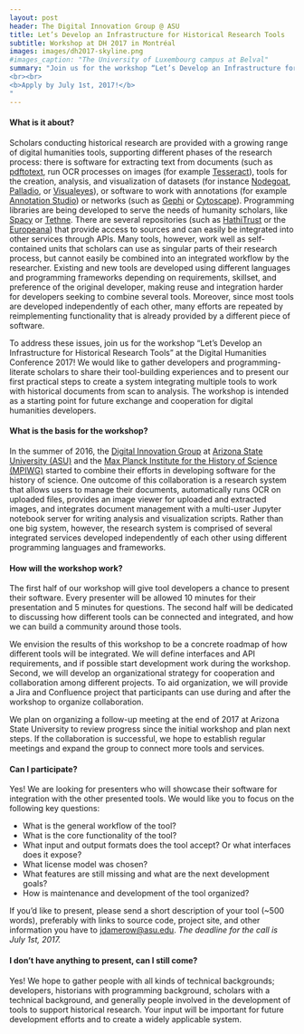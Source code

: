 ```yaml
---
layout: post
header: The Digital Innovation Group @ ASU
title: Let’s Develop an Infrastructure for Historical Research Tools
subtitle: Workshop at DH 2017 in Montréal
images: images/dh2017-skyline.png
#images_caption: "The University of Luxembourg campus at Belval"
summary: "Join us for the workshop “Let’s Develop an Infrastructure for Historical Research Tools” at the Digital Humanities Conference 2017! We would like to gather developers and programming-literate scholars to share their tool-building experiences and to present our first practical steps to create a system integrating multiple tools to work with historical documents from scan to analysis.
<br><br>
<b>Apply by July 1st, 2017!</b>
"
---
```

#### What is it about?
Scholars conducting historical research are provided with a growing range of digital humanities tools, supporting different phases of the research process: there is software for extracting text from documents (such as [pdftotext](https://poppler.freedesktop.org/), run OCR processes on images (for example [Tesseract](https://github.com/tesseract-ocr/tesseract)), tools for the creation, analysis, and visualization of datasets (for instance [Nodegoat](https://nodegoat.net/), [Palladio](http://hdlab.stanford.edu/palladio/), or [Visualeyes](http://www.viseyes.org/)), or software to work with annotations (for example [Annotation Studio](http://www.annotationstudio.org/)) or networks (such as [Gephi](https://gephi.org/) or [Cytoscape](http://www.cytoscape.org/)). Programming libraries are being developed to serve the needs of humanity scholars, like [Spacy](https://spacy.io/) or [Tethne](http://diging.github.io/tethne/). There are several repositories (such as [HathiTrust](https://www.hathitrust.org/) or the [Europeana](http://labs.europeana.eu/)) that provide access to sources and can easily be integrated into other services through APIs. Many tools, however, work well as self-contained units that scholars can use as singular parts of their research process, but cannot easily be combined into an integrated workflow by the researcher. Existing and new tools are developed using different languages and programming frameworks depending on requirements, skillset, and preference of the original developer, making reuse and integration harder for developers seeking to combine several tools. Moreover, since most tools are developed independently of each other, many efforts are repeated by reimplementing functionality that is already provided by a different piece of software.

To address these issues, join us for the workshop “Let’s Develop an Infrastructure for Historical Research Tools” at the Digital Humanities Conference 2017! We would like to gather developers and programming-literate scholars to share their tool-building experiences and to present our first practical steps to create a system integrating multiple tools to work with historical documents from scan to analysis. The workshop is intended as a starting point for future exchange and cooperation for digital humanities developers.

#### What is the basis for the workshop?
In the summer of 2016, the [Digital Innovation Group](https://diging.asu.edu) at [Arizona State University (ASU)](http://asu.edu) and the [Max Planck Institute for the History of Science (MPIWG)](http://mpiwg-berlin.mpg.de) started to combine their efforts in developing software for the history of science. One outcome of this collaboration is a research system that allows users to manage their documents, automatically runs OCR on uploaded files, provides an image viewer for uploaded and extracted images, and integrates document management with a multi-user Jupyter notebook server for writing analysis and visualization scripts. Rather than one big system, however, the research system is comprised of several integrated services developed independently of each other using different programming languages and frameworks.

#### How will the workshop work?
The first half of our workshop will give tool developers a chance to present their software. Every presenter will be allowed 10 minutes for their presentation and 5 minutes for questions. The second half will be dedicated to discussing how different tools can be connected and integrated, and how we can build a community around those tools.

We envision the results of this workshop to be a concrete roadmap of how different tools will be integrated. We will define interfaces and API requirements, and if possible start development work during the workshop. Second, we will develop an organizational strategy for cooperation and collaboration among different projects. To aid organization, we will provide a Jira and Confluence project that participants can use during and after the workshop to organize collaboration.

We plan on organizing a follow-up meeting at the end of 2017 at Arizona State University to review progress since the initial workshop and plan next steps. If the collaboration is successful, we hope to establish regular meetings and expand the group to connect more tools and services.

#### Can I participate?
Yes! We are looking for presenters who will showcase their software for integration with the other presented tools. We would like you to focus on the following key questions:
-	What is the general workflow of the tool?
-	What is the core functionality of the tool?
-	What input and output formats does the tool accept? Or what interfaces does it expose?
-	What license model was chosen?
-	What features are still missing and what are the next development goals?
-	How is maintenance and development of the tool organized?

If you’d like to present, please send a short description of your tool (~500 words), preferably with links to source code, project site, and other information you have to [jdamerow@asu.edu](mailto:jdamerow@asu.edu). *The deadline for the call is July 1st, 2017.*

#### I don’t have anything to present, can I still come?
Yes! We hope to gather people with all kinds of technical backgrounds; developers, historians with programming background, scholars with a technical background, and generally people involved in the development of tools to support historical research. Your input will be important for future development efforts and to create a widely applicable system.
